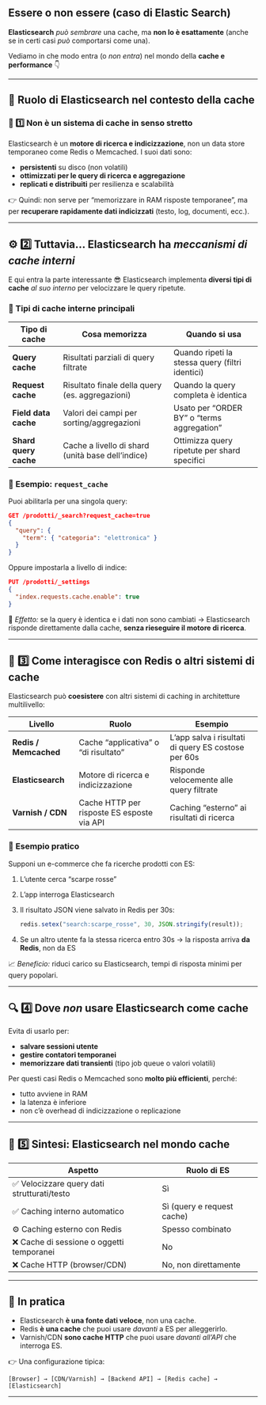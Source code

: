 ## Essere o non essere (caso di Elastic Search)

**Elasticsearch** _può sembrare_ una cache, ma **non lo è esattamente** (anche se in certi casi _può_ comportarsi come una).

Vediamo in che modo entra (o _non entra_) nel mondo della **cache e performance** 👇

---

## 🧠 **Ruolo di Elasticsearch nel contesto della cache**

### 🔹 1️⃣ Non è un sistema di cache in senso stretto

Elasticsearch è un **motore di ricerca e indicizzazione**, non un data store temporaneo come Redis o Memcached.
I suoi dati sono:

- **persistenti** su disco (non volatili)
- **ottimizzati per le query di ricerca e aggregazione**
- **replicati e distribuiti** per resilienza e scalabilità

👉 Quindi: non serve per “memorizzare in RAM risposte temporanee”, ma per **recuperare rapidamente dati indicizzati** (testo, log, documenti, ecc.).

---

## ⚙️ **2️⃣ Tuttavia... Elasticsearch ha _meccanismi di cache interni_**

E qui entra la parte interessante 😎
Elasticsearch implementa **diversi tipi di cache** _al suo interno_ per velocizzare le query ripetute.

### 🧩 Tipi di cache interne principali

| Tipo di cache         | Cosa memorizza                                    | Quando si usa                                   |
| --------------------- | ------------------------------------------------- | ----------------------------------------------- |
| **Query cache**       | Risultati parziali di query filtrate              | Quando ripeti la stessa query (filtri identici) |
| **Request cache**     | Risultato finale della query (es. aggregazioni)   | Quando la query completa è identica             |
| **Field data cache**  | Valori dei campi per sorting/aggregazioni         | Usato per “ORDER BY” o “terms aggregation”      |
| **Shard query cache** | Cache a livello di shard (unità base dell’indice) | Ottimizza query ripetute per shard specifici    |

### 🔧 Esempio: `request_cache`

Puoi abilitarla per una singola query:

```json
GET /prodotti/_search?request_cache=true
{
  "query": {
    "term": { "categoria": "elettronica" }
  }
}
```

Oppure impostarla a livello di indice:

```json
PUT /prodotti/_settings
{
  "index.requests.cache.enable": true
}
```

📌 _Effetto:_ se la query è identica e i dati non sono cambiati → Elasticsearch risponde direttamente dalla cache, **senza rieseguire il motore di ricerca**.

---

## 🧠 **3️⃣ Come interagisce con Redis o altri sistemi di cache**

Elasticsearch può **coesistere** con altri sistemi di caching in architetture multilivello:

| Livello               | Ruolo                                      | Esempio                                             |
| --------------------- | ------------------------------------------ | --------------------------------------------------- |
| **Redis / Memcached** | Cache “applicativa” o “di risultato”       | L’app salva i risultati di query ES costose per 60s |
| **Elasticsearch**     | Motore di ricerca e indicizzazione         | Risponde velocemente alle query filtrate            |
| **Varnish / CDN**     | Cache HTTP per risposte ES esposte via API | Caching “esterno” ai risultati di ricerca           |

### 🧩 Esempio pratico

Supponi un e-commerce che fa ricerche prodotti con ES:

1. L’utente cerca “scarpe rosse”
2. L’app interroga Elasticsearch
3. Il risultato JSON viene salvato in Redis per 30s:

   ```js
   redis.setex("search:scarpe_rosse", 30, JSON.stringify(result));
   ```

4. Se un altro utente fa la stessa ricerca entro 30s → la risposta arriva **da Redis**, non da ES

📈 _Beneficio:_ riduci carico su Elasticsearch, tempi di risposta minimi per query popolari.

---

## 🔍 **4️⃣ Dove _non_ usare Elasticsearch come cache**

Evita di usarlo per:

- **salvare sessioni utente**
- **gestire contatori temporanei**
- **memorizzare dati transienti** (tipo job queue o valori volatili)

Per questi casi Redis o Memcached sono **molto più efficienti**, perché:

- tutto avviene in RAM
- la latenza è inferiore
- non c’è overhead di indicizzazione o replicazione

---

## 🧩 **5️⃣ Sintesi: Elasticsearch nel mondo cache**

| Aspetto                                     | Ruolo di ES                |
| ------------------------------------------- | -------------------------- |
| ✅ Velocizzare query dati strutturati/testo | Sì                         |
| ✅ Caching interno automatico               | Sì (query e request cache) |
| ⚙️ Caching esterno con Redis                | Spesso combinato           |
| ❌ Cache di sessione o oggetti temporanei   | No                         |
| ❌ Cache HTTP (browser/CDN)                 | No, non direttamente       |

---

## 🧭 In pratica

- Elasticsearch **è una fonte dati veloce**, non una cache.
- Redis **è una cache** che puoi usare _davanti_ a ES per alleggerirlo.
- Varnish/CDN **sono cache HTTP** che puoi usare _davanti all’API_ che interroga ES.

👉 Una configurazione tipica:

```
[Browser] → [CDN/Varnish] → [Backend API] → [Redis cache] → [Elasticsearch]
```

---

